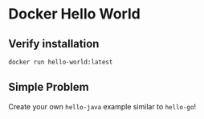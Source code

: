 # Docker Hello World

## Verify installation

```bash
docker run hello-world:latest
```

## Simple Problem

Create your own `hello-java` example similar to `hello-go`!
